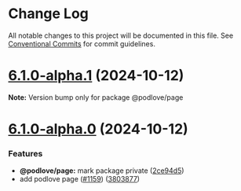 # Change Log

All notable changes to this project will be documented in this file.
See [Conventional Commits](https://conventionalcommits.org) for commit guidelines.

# [6.1.0-alpha.1](https://github.com/podlove/podlove-ui/compare/v6.1.0-alpha.0...v6.1.0-alpha.1) (2024-10-12)

**Note:** Version bump only for package @podlove/page

# [6.1.0-alpha.0](https://github.com/podlove/podlove-ui/compare/v6.0.1-alpha.7...v6.1.0-alpha.0) (2024-10-12)

### Features

- **@podlove/page:** mark package private ([2ce94d5](https://github.com/podlove/podlove-ui/commit/2ce94d53fd915ec1d843ea21d4e0e94961da8614))
- add podlove page ([#1159](https://github.com/podlove/podlove-ui/issues/1159)) ([3803877](https://github.com/podlove/podlove-ui/commit/38038775ac0cd9d3c0898b0fb216c63c6cda8ffa))
